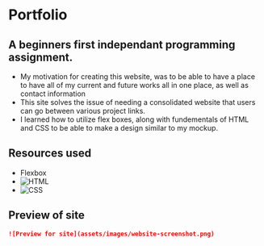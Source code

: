 # Portfolio

## A beginners first independant programming assignment.

- My motivation for creating this website, was to be able to have a place to have all of my current and future works all in one place, as well as contact information
- This site solves the issue of needing a consolidated website that users can go between various project links.
- I learned how to utilize flex boxes, along with fundementals of HTML and CSS to be able to make a design similar to my mockup.

## Resources used

- Flexbox
- ![HTML](https://img.shields.io/badge/HTML5-E34F26?style=for-the-badge&logo=html5&logoColor=white)
- ![CSS](https://img.shields.io/badge/CSS3-1572B6?style=for-the-badge&logo=css3&logoColor=white)

## Preview of site
 
 ```md
 ![Preview for site](assets/images/website-screenshot.png)
 ```
